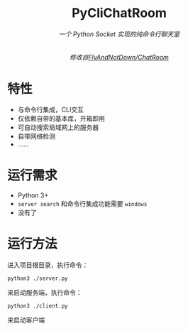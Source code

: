 <div align="center">
    <h1>PyCliChatRoom</h1>
    <h6>一个 Python Socket 实现的纯命令行聊天室</h6>
    <h6>修改自<a href='https://github.com/FlyAndNotDown/ChatRoom'>FlyAndNotDown/ChatRoom</a></h6>
</div>

# 特性
* 与命令行集成，CLI交互
* 仅依赖自带的基本库，开箱即用
* 可自动搜索局域网上的服务器
* 自带网络检测
* ……

# 运行需求
* Python 3+
* `server search` 和命令行集成功能需要 `windows`
* 没有了

# 运行方法
进入项目根目录，执行命令：
```shell
python3 ./server.py
```
来启动服务端，执行命令：
```shell
python3 ./client.py
```
来启动客户端